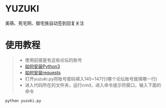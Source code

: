 # YUZUKI
美萌、死宅网、御宅族自动签到回复关注

# 使用教程
>* 使用前提是有这些论坛的账号
>* [如何安装Python3](https://www.liaoxuefeng.com/wiki/1016959663602400/1016959856222624)
>* [如何安装requests](https://zhuanlan.zhihu.com/p/46001223)
>* 打开yuzuki.py将账号密码填入145~147行(哪个论坛账号就填哪一行)
>* 进入代码所在的文件夹，运行cmd，进入命令提示符窗口，输入下面的命令
```
python yuzuki.py
```
